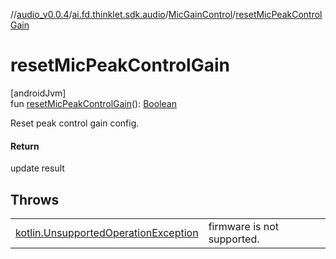 //[audio_v0.0.4](../../../index.md)/[ai.fd.thinklet.sdk.audio](../index.md)/[MicGainControl](index.md)/[resetMicPeakControlGain](reset-mic-peak-control-gain.md)

# resetMicPeakControlGain

[androidJvm]\
fun [resetMicPeakControlGain](reset-mic-peak-control-gain.md)(): [Boolean](https://kotlinlang.org/api/latest/jvm/stdlib/kotlin/-boolean/index.html)

Reset peak control gain config.

#### Return

update result

## Throws

| | |
|---|---|
| [kotlin.UnsupportedOperationException](https://kotlinlang.org/api/latest/jvm/stdlib/kotlin/-unsupported-operation-exception/index.html) | firmware is not supported. |

